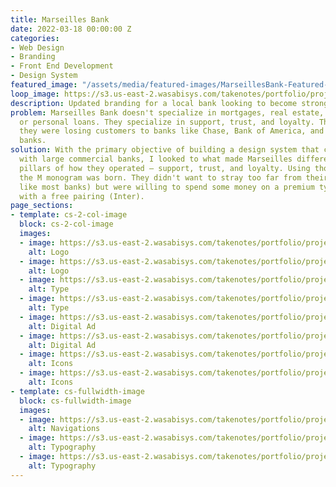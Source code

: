 ```yaml
---
title: Marseilles Bank
date: 2022-03-18 00:00:00 Z
categories:
- Web Design
- Branding
- Front End Development
- Design System
featured_image: "/assets/media/featured-images/MarseillesBank-Featured-Image.jpg"
loop_image: https://s3.us-east-2.wasabisys.com/takenotes/portfolio/projects/marseilles-bank/msb_001_webMock_1.jpg
description: Updated branding for a local bank looking to become stronger.
problem: Marseilles Bank doesn't specialize in mortgages, real estate, auto loans,
  or personal loans. They specialize in support, trust, and loyalty. They found that
  they were losing customers to banks like Chase, Bank of America, and a slew of online
  banks.
solution: With the primary objective of building a design system that can compete
  with large commercial banks, I looked to what made Marseilles different. Their three
  pillars of how they operated — support, trust, and loyalty. Using those three pillars
  the M monogram was born. They didn't want to stray too far from their colors (blue
  like most banks) but were willing to spend some money on a premium typeface (Quarto)
  with a free pairing (Inter).
page_sections:
- template: cs-2-col-image
  block: cs-2-col-image
  images:
  - image: https://s3.us-east-2.wasabisys.com/takenotes/portfolio/projects/marseilles-bank/msb_001_Logo.png
    alt: Logo
  - image: https://s3.us-east-2.wasabisys.com/takenotes/portfolio/projects/marseilles-bank/msb_001_Mark.png
    alt: Logo
  - image: https://s3.us-east-2.wasabisys.com/takenotes/portfolio/projects/marseilles-bank/MB_typeQuarto-copy@3x.png
    alt: Type
  - image: https://s3.us-east-2.wasabisys.com/takenotes/portfolio/projects/marseilles-bank/MB_typeQuarto@3x.png
    alt: Type
  - image: https://s3.us-east-2.wasabisys.com/takenotes/portfolio/projects/marseilles-bank/MB_digitalAd_2@3x-2048x734.png
    alt: Digital Ad
  - image: https://s3.us-east-2.wasabisys.com/takenotes/portfolio/projects/marseilles-bank/MB_digitalAd@3x-2048x734.png
    alt: Digital Ad
  - image: https://s3.us-east-2.wasabisys.com/takenotes/portfolio/projects/marseilles-bank/msb_001_Light.png
    alt: Icons
  - image: https://s3.us-east-2.wasabisys.com/takenotes/portfolio/projects/marseilles-bank/msb_001_Dark.png
    alt: Icons
- template: cs-fullwidth-image
  block: cs-fullwidth-image
  images:
  - image: https://s3.us-east-2.wasabisys.com/takenotes/portfolio/projects/marseilles-bank/msb_001_Navigations.png
    alt: Navigations
  - image: https://s3.us-east-2.wasabisys.com/takenotes/portfolio/projects/marseilles-bank/msb_001_Typography.png
    alt: Typography
  - image: https://s3.us-east-2.wasabisys.com/takenotes/portfolio/projects/marseilles-bank/msb_001_web.png
    alt: Typography
---
```


